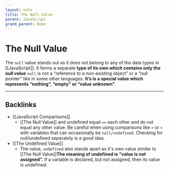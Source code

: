 ```yaml
---
layout: note
title: The Null Value
parent: JavaScript
grand_parent: Home
---
```


# The Null Value

The `null` value stands out as it does not belong to any of the data types in [[JavaScript]]. It forms a separate **type of its own which contains only the null value** `null` is not a “reference to a non-existing object” or a “null pointer” like in some other languages. **It’s is a special value which represents “nothing”, “empty” or “value unknown”.**

---
## Backlinks
* [[JavaScript Comparisons]]
	* [[The Null Value]] and undefined equal `==` each other and do not equal any other value. Be careful when using comparisons like `>` or `<` with variables that can occasionally be `null/undefined`. Checking for null/undefined separately is a good idea.
* [[The Undefined Value]]
	* The value, `undefined` also stands apart as it's own value similar to [[The Null Value]]**The meaning of undefined is “value is not assigned”.** If a variable is declared, but not assigned, then its value is undefined:

